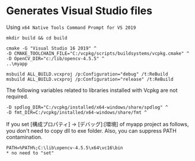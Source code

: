 # Generates Visual Studio files

Using `x64 Native Tools Command Prompt for VS 2019`
```
mkdir build && cd build

cmake -G "Visual Studio 16 2019" ^
-D CMAKE_TOOLCHAIN_FILE="C:/vcpkg/scripts/buildsystems/vcpkg.cmake" ^
-D OpenCV_DIR="c:/lib/opencv-4.5.5" ^
..\myapp

msbuild ALL_BUILD.vcxproj /p:Configuration="debug" /t:ReBuild
msbuild ALL_BUILD.vcxproj /p:Configuration="release" /t:ReBuild
```

The following variables related to libraries installed with Vcpkg are not required.
```
-D spdlog_DIR="C:/vcpkg/installed/x64-windows/share/spdlog" ^
-D fmt_DIR=C:/vcpkg/installed/x64-windows/share/fmt ^
```

If you set [構成プロパティ] -> [デバッグ]:[環境] of myapp project as follows, you don't need to copy dll to exe folder. Also, you can suppress PATH contamination.
```
PATH=%PATH%;C:\lib\opencv-4.5.5\x64\vc16\bin
* no need to "set"
```

